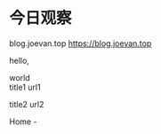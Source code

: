 # 今日观察

blog.joevan.top  https://blog.joevan.top  

hello,  

world  
title1  url1  


title2  url2  


Home  -  

